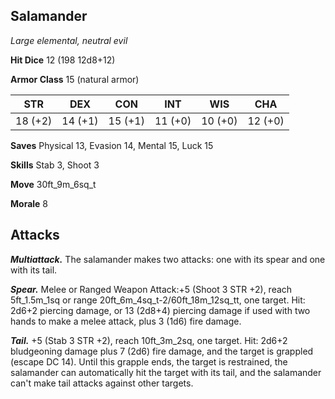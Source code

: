 ## Salamander

*Large elemental, neutral evil*

**Hit Dice** 12 (198 12d8+12)

**Armor Class** 15 (natural armor)

| STR     | DEX     | CON     | INT     | WIS     | CHA     |
|---------|---------|---------|---------|---------|---------|
| 18 (+2) | 14 (+1) | 15 (+1) | 11 (+0) | 10 (+0) | 12 (+0) |

**Saves** Physical 13, Evasion 14, Mental 15, Luck 15

**Skills** Stab 3, Shoot 3

**Move** 30ft_9m_6sq_t

**Morale** 8

## Attacks

***Multiattack.*** The salamander makes two attacks: one with its spear and one with its tail.

***Spear.*** Melee or Ranged Weapon Attack:+5 (Shoot 3 STR +2), reach 5ft_1.5m_1sq or range 20ft_6m_4sq_t-2/60ft_18m_12sq_tt, one target. Hit: 2d6+2 piercing damage, or 13 (2d8+4) piercing damage if used with two hands to make a melee attack, plus 3 (1d6) fire damage.

***Tail.*** +5 (Stab 3 STR +2), reach 10ft_3m_2sq, one target. Hit: 2d6+2 bludgeoning damage plus 7 (2d6) fire damage, and the target is grappled (escape DC 14). Until this grapple ends, the target is restrained, the salamander can automatically hit the target with its tail, and the salamander can't make tail attacks against other targets.


